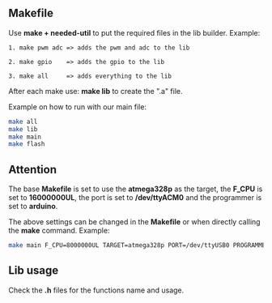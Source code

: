 ## Makefile

Use **make + needed-util** to put the required files in the lib builder.
Example:
    
    1. make pwm adc => adds the pwm and adc to the lib

    2. make gpio    => adds the gpio to the lib

    3. make all     => adds everything to the lib

After each make use: **make lib** to create the ".a" file.

Example on how to run with our main file:

```bash
make all
make lib
make main
make flash
```
## Attention

The base **Makefile** is set to use the **atmega328p** as the target, the **F_CPU** is set to **16000000UL**, the port is set to **/dev/ttyACM0** and the programmer is set to **arduino**.

The above settings can be changed in the **Makefile** or when directly calling the **make** command.
Example:

```bash
make main F_CPU=8000000UL TARGET=atmega328p PORT=/dev/ttyUSB0 PROGRAMMER=usbasp
```

## Lib usage

Check the **.h** files for the functions name and usage.

